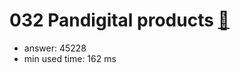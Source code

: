 032 Pandigital products [:link:](http://projecteuler.net/problem=32)  
========================

- answer: 45228 
- min used time: 162 ms

